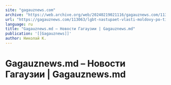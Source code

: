 ```yaml
---
site: "gagauznews.com"
archive: "https://web.archive.org/web/20240219021116/gagauznews.com/113063/lgbt-nastupaet-vlasti-moldovy-po-tihomu-zakryli-teleka-nal-semya.html"
url: "https://gagauznews.com/113063/lgbt-nastupaet-vlasti-moldovy-po-tihomu-zakryli-teleka-nal-semya.html"
language: ru
title: "Gagauznews.md – Новости Гагаузии | Gagauznews.md"
publication: '[[Gagauznews]]'
author: Николай К.
---
```


# Gagauznews.md – Новости Гагаузии | Gagauznews.md

